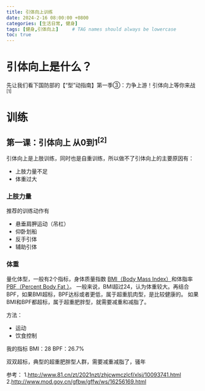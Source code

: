 ```yaml
---
title: 引体向上训练
date: 2024-2-16 08:00:00 +0800
categories: [生活日常, 健身]
tags: [健身,引体向上]     # TAG names should always be lowercase
toc: true
---
```

# 引体向上是什么？
先让我们看下国防部的【“型”动指南】第一季③：力争上游！引体向上等你来战<sup>[1]</sup>

# 训练
## 第一课：引体向上 从0到1<sup>[2]</sup>
引体向上是上肢训练，同时也是自重训练，所以做不了引体向上的主要原因有：
* 上肢力量不足
* 体重过大

### 上肢力量
推荐的训练动作有
* 悬垂肩胛运动（吊杠）
* 仰卧划船
* 反手引体
* 辅助引体

### 体重
量化体型，一般有2个指标，身体质量指数 [BMI（Body Mass Index）](https://en.wikipedia.org/wiki/Body_mass_index)和体脂率 [PBF（Percent Body Fat ）](https://zh.wikipedia.org/wiki/%E9%AB%94%E8%84%82%E8%82%AA%E7%8E%87)。
一般来说，BMI超过24，认为体重较大。再结合BPF，如果BMI超标，BPF达标或者更低，属于超重肌肉型，是比较健康的。
如果BMI和BPF都超标，属于超重肥胖型，就需要减重和减脂了。

方法：
* 运动
* 饮食控制

我的指标
BMI：28
BPF：26.7%

双双超标，典型的超重肥胖型人群，需要减重减脂了，骚年

参考：
1.http://www.81.cn/zt/2021nzt/zhjcwmczlcf/xlsj/10093741.html
2.http://www.mod.gov.cn/gfbw/gffw/ws/16256169.html




